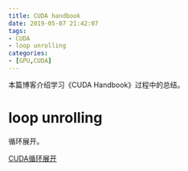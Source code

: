 ```yaml
---
title: CUDA handbook
date: 2019-05-07 21:42:07
tags:
- CUDA
- loop unrolling
categories:
- [GPU,CUDA]
---
```


本篇博客介绍学习《CUDA Handbook》过程中的总结。

<!-- more -->

# loop unrolling

循环展开。

[CUDA循环展开](https://blog.csdn.net/u012417189/article/details/33313729)



